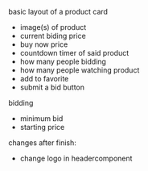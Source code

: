basic layout of a product card
- image(s) of product
- current biding price
- buy now price
- countdown timer of said product
- how many people bidding
- how many people watching product
- add to favorite
- submit a bid button

bidding 
- minimum bid
- starting price


changes after finish:
- change logo in headercomponent